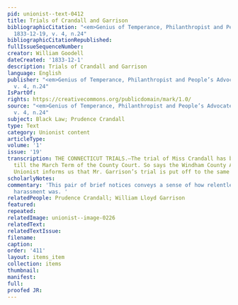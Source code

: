 ```yaml
---
pid: unionist--text-0412
title: Trials of Crandall and Garrison
bibliographicCitation: "<em>Genius of Temperance, Philanthropist and People’s Advocate</em>
  1833-12-19, v. 4, n.24"
bibliographicCitationRepublished: 
fullIssueSequenceNumber: 
creator: William Goodell
dateCreated: '1833-12-1'
description: Trials of Crandall and Garrison
language: English
publisher: "<em>Genius of Temperance, Philanthropist and People’s Advocate</em> 1833-12-19,
  v. 4, n.24"
IsPartOf: 
rights: https://creativecommons.org/publicdomain/mark/1.0/
source: "<em>Genius of Temperance, Philanthropist and People’s Advocate</em> 1833-12-19,
  v. 4, n.24"
subject: Black Law; Prudence Crandall
type: Text
category: Unionist content
articleType: 
volume: '1'
issue: '19'
transcription: THE CONNECTICUT TRIALS.—The trial of Miss Crandall has been postponed
  till the March Term of the County Court. So says the Windham County Advertiser.<br>The
  Unionist informs us that Mr. Garrison’s trial is put off to the same time.<br>
scholarlyNotes: 
commentary: 'This pair of brief notices conveys a sense of how relentless the legal
  harassment was. '
relatedPeople: Prudence Crandall; William Lloyd Garrison
featured: 
repeated: 
relatedImage: unionist--image-0226
relatedText: 
relatedTextIssue: 
filename: 
caption: 
order: '411'
layout: items_item
collection: items
thumbnail: 
manifest: 
full: 
proofed JR: 
---
```

